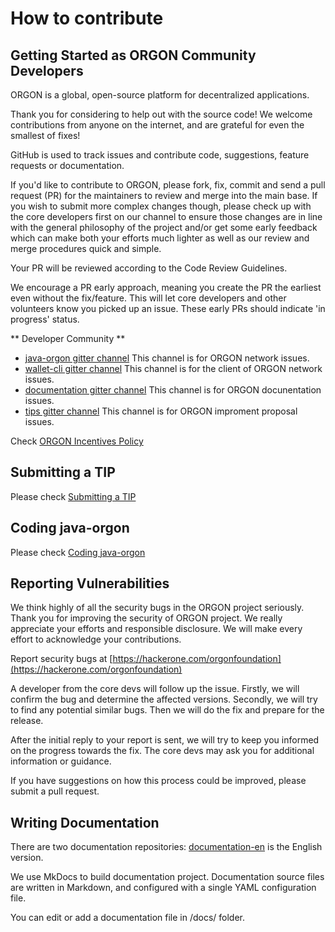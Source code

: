 # How to contribute

## Getting Started as ORGON Community Developers

ORGON is a global, open-source platform for decentralized applications.

Thank you for considering to help out with the source code! We welcome contributions from anyone on the internet, and are grateful for even the smallest of fixes!

GitHub is used to track issues and contribute code, suggestions, feature requests or documentation.

If you'd like to contribute to ORGON, please fork, fix, commit and send a pull request (PR) for the maintainers to review and merge into the main base. If you wish to submit more complex changes though, please check up with the core developers first on our channel to ensure those changes are in line with the general philosophy of the project and/or get some early feedback which can make both your efforts much lighter as well as our review and merge procedures quick and simple.

Your PR will be reviewed according to the Code Review Guidelines.

We encourage a PR early approach, meaning you create the PR the earliest even without the fix/feature. This will let core developers and other volunteers know you picked up an issue. These early PRs should indicate 'in progress' status.

** Developer Community **

* [java-orgon gitter channel](https://gitter.im/orgonprotocol/allcoredev)
This channel is for ORGON network issues.
* [wallet-cli gitter channel](https://gitter.im/orgonprotocol/wallet-cli)
This channel is for the client of ORGON network issues.
* [documentation gitter channel](https://gitter.im/orgonprotocol/documentation)
This channel is for ORGON docunentation issues.
* [tips gitter channel](https://gitter.im/orgonprotocol/TIPs)
This channel is for ORGON improment proposal issues.

Check [ORGON Incentives Policy](incentives.md)

## Submitting a TIP

Please check [Submitting a TIP](./tips.md)

## Coding java-orgon

Please check [Coding java-orgon](./java-orgon.md)

## Reporting Vulnerabilities

We think highly of all the security bugs in the ORGON project seriously. Thank you for improving the security of ORGON project. We really appreciate your efforts and responsible disclosure. We will make every effort to acknowledge your contributions.

Report security bugs at [https://hackerone.com/orgonfoundation](https://hackerone.com/orgonfoundation)

A developer from the core devs will follow up the issue. Firstly, we will confirm the bug and determine the affected versions. Secondly, we will try to find any potential similar bugs. Then we will do the fix and prepare for the release.

After the initial reply to your report is sent, we will try to keep you informed on the progress towards the fix. The core devs may ask you for additional information or guidance.

If you have suggestions on how this process could be improved, please submit a pull request.

## Writing Documentation

There are two documentation repositories:
[documentation-en](https://github.com/alexozerov/documentation-en) is the English version.

We use MkDocs to build documentation project. Documentation source files are written in Markdown, and configured with a single YAML configuration file.

You can edit or add a documentation file in /docs/ folder.
